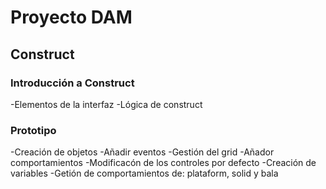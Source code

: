 # Proyecto DAM

## Construct

### Introducción a Construct
-Elementos de la interfaz
-Lógica de construct

### Prototipo
-Creación de objetos
-Añadir eventos
-Gestión del grid
-Añador comportamientos
-Modificacón de los controles por defecto
-Creación de variables
-Getión de comportamientos de: plataform, solid y bala